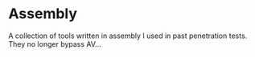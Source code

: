 # Assembly
A collection of tools written in assembly I used in past penetration tests. They no longer bypass AV...
